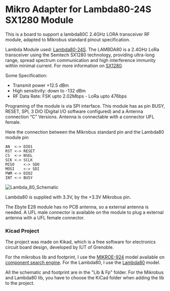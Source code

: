 # Mikro Adapter for Lambda80-24S SX1280 Module

This is a board to support a lambda80C 2.4GHz LORA transceiver RF module, adapted to Mikrobus standard pinout specification.

Lambda Module used: [Lambda80-24S](https://fr.farnell.com/rf-solutions/lambda80-24s/transceiver-2mbps-2-5ghz/dp/2988571). The LAMBDA80 is a 2.4GHz LoRa transceiver using the Semtech SX1280 technology, providing ultra-long range, spread spectrum communication and high interference immunity within minimal current. For more information on [SX1280](https://github.com/thingsat/tinygs_2g4station/blob/main/Datasheet_SEMTECH_SX1280.PDF).

Some Specification:
* Transmit power +12.5 dBm
* High sensitivity: down to -132 dBm
* RF Data Rate: FSK upto 2.02Mbps - LoRa upto 476bps

Programing of the module is via SPI interface. This module has as pin BUSY, RESET, SPI, 3 DIO (Digital I/O software configured) and a Antenna connection “C” Versions. Antenna  is connectable with a connector UFL female.


Here the connection between the Mikrobus standard pin and the Lambda80 module pin

	AN	<->	DIO1
	RST	<->	RESET
	CS	<->	NSEL
	SCK	<->	SCLK
	MISO	<->	SDO
	MOSI	<->	SDI
	PWM	<->	DIO2
	INT	<->	BUSY

![Lambda_80_Schematic](https://github.com/thingsat/tinygs_2g4station/blob/main/Mikrobus_Board_Lambda80C/Picture/Lambda_80_Schematic.PNG)

Lambda80 is supplied with 3.3V, by the +3.3V Mikrobus pin.

The Ebyte E28 module has no PCB antenna, so a external antenna is needed. A UFL male connector is available on the module to plug a external antenna with a UFL female connector.

### Kicad Project
The project was made on Kikad, which is a free software for electronics circuit board design, developed by IUT of Grenoble.

For the mikrobus lib and footprint, I use the [MIKROE-924](https://componentsearchengine.com/part-view/MIKROE-924/MIKROELEKTRONIKA) model available on [component search engine](https://componentsearchengine.com/).
For the Lambda80, I use the [Lambda80](https://componentsearchengine.com/part-view/LAMBDA80-24S/RF%20SOLUTIONS) model.

All the schematic and footprint are in the "Lib & Fp" folder. For the Mikrobus and Lambda80 lib, you have to choose the KiCad folder when adding the lib to the project.
